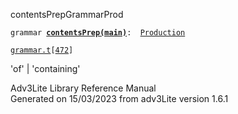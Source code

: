 <span class="title">contentsPrep</span><span class="type">GrammarProd</span>

`grammar `**[`contentsPrep(main)`](../object/contentsPrep(main).html)**` :   `[`Production`](../object/Production.html)

[`grammar.t`](../file/grammar.t.html)`[`[`472`](../source/grammar.t.html#472)`]`

<div class="gramrule">

'of' \| 'containing'  

</div>

<div class="ftr">

Adv3Lite Library Reference Manual  
Generated on 15/03/2023 from adv3Lite version 1.6.1

</div>

